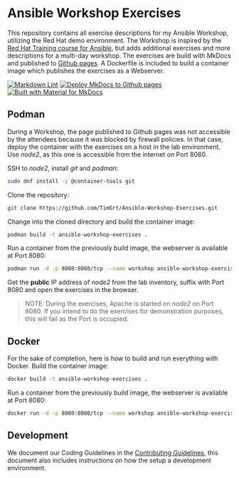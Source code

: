 # Ansible Workshop Exercises

This repository contains all exercise descriptions for my Ansible Workshop, utilizing the Red Hat demo environment. The Workshop is inspired by the [Red Hat Training course for Ansible](https://github.com/ansible/workshops), but adds additional exercises and more descriptions for a multi-day workshop.
The exercises are build with MkDocs and published to [Github pages](https://timgrt.github.io/Ansible-Workshop-Exercises).
A Dockerfile is included to build a container image which publishes the exercises as a Webserver.

[![Markdown Lint](https://github.com/TimGrt/Ansible-Best-Practices/actions/workflows/ci.yml/badge.svg)](https://github.com/TimGrt/Ansible-Best-Practices/actions/workflows/ci.yml) [![Deploy MkDocs to Github pages](https://github.com/TimGrt/Ansible-Workshop-Exercises/actions/workflows/cd.yml/badge.svg)](https://github.com/TimGrt/Ansible-Workshop-Exercises/actions/workflows/cd.yml) [![Built with Material for MkDocs](https://img.shields.io/badge/Material_for_MkDocs-526CFE?logo=MaterialForMkDocs&logoColor=white)](https://squidfunk.github.io/mkdocs-material/)

## Podman

During a Workshop, the page published to Github pages was not accessible by the attendees because it was blocked by firewall policies. In that case, deploy the container with the exercises on a host in the lab environment. Use *node2*, as this one is accessible from the internet on Port 8080.

SSH to *node2*, install *git* and *podman*:

```bash
sudo dnf install -y @container-tools git
```

Clone the repository:

```bash
git clone https://github.com/TimGrt/Ansible-Workshop-Exercises.git
```

Change into the cloned directory and build the container image:

```bash
podman build -t ansible-workshop-exercises .
```

Run a container from the previously build image, the webserver is available at Port 8080:

```bash
podman run -d -p 8080:8080/tcp --name workshop ansible-workshop-exercises
```

Get the **public** IP address of *node2* from the lab inventory, suffix with Port 8080 and open the exercises in the browser.

> NOTE: During the exercises, Apache is started on *node2* on Port 8080. If you intend to do the exercises for demonstration purposes, this will fail as the Port is occupied.

## Docker

For the sake of completion, here is how to build and run everything with Docker.
Build the container image:

```bash
docker build -t ansible-workshop-exercises .
```

Run a container from the previously build image, the webserver is available at Port 8080:

```bash
docker run -d -p 8080:8080/tcp --name workshop ansible-workshop-exercises
```

## Development

We document our Coding Guidelines in the [Contributing Guidelines](https://github.com/TimGrt/Ansible-Best-Practices/blob/main/.github/CONTRIBUTING.md), this document also includes instructions on how the setup a development environment.
